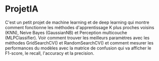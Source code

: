 # ProjetIA
C'est un petit projet de machine learning et de deep learning qui montre comment fonctionne les méthodes d'apprentissage K plus proches voisins (KNN), Neive Bayes (GaussianNB) et Perception multicouche (MLPClassifier). Voir comment trouver les meilleurs paramètres avec les méthodes GridSearchCV() et RandomSearchCV() et comment mesurer les performances du modèles avec la matrice de confusion qui va afficher le F1-score, le recall, l'accuracy et la precision.

